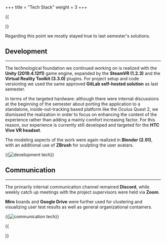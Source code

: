 +++
title = "Tech Stack"
weight = 3
+++

{{<section title="Used Technologies">}}

Regarding this point we mostly stayed true to last semester's solutions.


Development
------
---

The technological foundation we continued working on is realized with the **Unity (2019.4.12f1)** game engine, expanded by the **SteamVR (1.2.3)** and the **Virtual Reality Toolkit (3.3.0)** plugins.
For project setup and code versioning we used the same approved **GitLab self-hosted solution** as last semester.

In terms of the targeted hardware: although there were internal discussions at the beginning of the semester about porting the application to a standalone,
inside-out-tracking based platform like the Oculus Quest 2, we dismissed the realization in order to focus on enhancing the content of the experience rather
than adding a mainly comfort increasing factor. For this reason, our experience is currently still developed and targeted for the **HTC Vive VR headset**.

The modeling aspects of the work were again realized in **Blender (2.91)**, with an additional use of **ZBrush** for sculpting the user avatars.

{{<image src="image_placeholder.jpg" alt="development tech" caption="Development Technologies">}}

Communication
------
---

The primarily internal communication channel remained **Discord**, while weekly catch up meetings with the project supervisors were held via **Zoom**.

**Miro** boards and **Google Drive** were further used for clustering and visualizing user test results as well as general organizational containers.

{{<image src="image_placeholder.jpg" alt="communication tech" caption="Communication Technologies">}}

{{</section>}}
